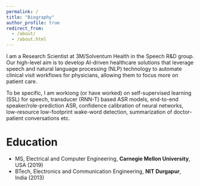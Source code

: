 ```yaml
---
permalink: /
title: "Biography"
author_profile: true
redirect_from:
  - /about/
  - /about.html
---
```


I am a Research Scientist at 3M/Solventum Health in the Speech R&D group. Our high-level aim is to develop AI-driven healthcare solutions that leverage speech and natural language processing (NLP) technology to automate clinical visit workflows for physicians, allowing them to focus more on patient care.

To be specific, I am workiong (or have worked) on self-supervised learning (SSL) for speech, transducer (RNN-T) based ASR models, end-to-end speaker/role-prediction ASR, confidence calibration of neural networks, low-resource low-footprint wake-word
detection, summarization of doctor-patient conversations etc.

Education
======
* MS, Electrical and Computer Engineering, **Carnegie Mellon University**, USA (2019)
* BTech, Electronics and Communication Engineering, **NIT Durgapur**, India (2013)